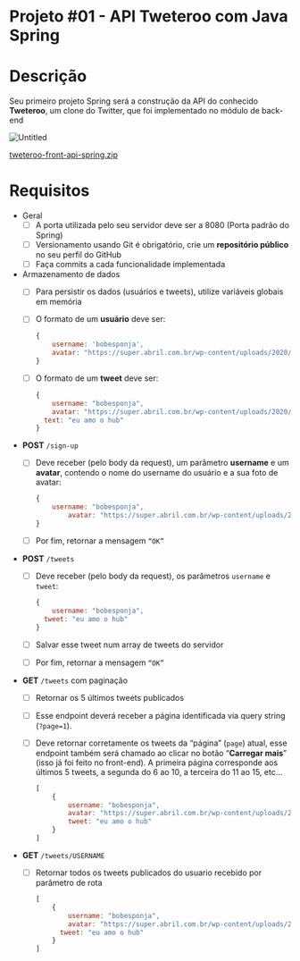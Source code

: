 # Projeto #01 - API Tweteroo com Java Spring

# Descrição

Seu primeiro projeto Spring será a construção da API do conhecido **Tweteroo**, um clone do Twitter, que foi implementado no módulo de back-end

![Untitled](https://mlabs-wordpress-site.s3.amazonaws.com/wp-content/uploads/2020/09/novidades-do-twitter-header.jpg)


[tweteroo-front-api-spring.zip](https://s3-us-west-2.amazonaws.com/secure.notion-static.com/6bfd86bf-0f79-4c81-93ba-25c9fc2be3a7/tweteroo-front-api-spring.zip)


# Requisitos

- Geral
    - [ ]  A porta utilizada pelo seu servidor deve ser a 8080 (Porta padrão do Spring)
    - [ ]  Versionamento usando Git é obrigatório, crie um **repositório público** no seu perfil do GitHub
    - [ ]  Faça commits a cada funcionalidade implementada
- Armazenamento de dados
    - [ ]  Para persistir os dados (usuários e tweets), utilize variáveis globais em memória
    - [ ]  O formato de um **usuário** deve ser:
        
        ```jsx
        {
        	username: 'bobesponja', 
        	avatar: "https://super.abril.com.br/wp-content/uploads/2020/09/04-09_gato_SITE.jpg?quality=70&strip=info" 
        }
        ```
        
    - [ ]  O formato de um **tweet** deve ser:
        
        ```jsx
        {
        	username: "bobesponja",
        	avatar: "https://super.abril.com.br/wp-content/uploads/2020/09/04-09_gato_SITE.jpg?quality=70&strip=info", 
          text: "eu amo o hub"
        }
        ```
        
- **POST** `/sign-up`
    - [ ]  Deve receber (pelo body da request), um parâmetro **username** e um **avatar**, contendo o nome do username do usuário e a sua foto de avatar:
        
        ```jsx
        {
            username: "bobesponja",
        		avatar: "https://super.abril.com.br/wp-content/uploads/2020/09/04-09_gato_SITE.jpg?quality=70&strip=info"
        }
        ```
        
    - [ ]  Por fim, retornar a mensagem `“OK”`
- **POST** `/tweets`
    - [ ]  Deve receber (pelo body da request), os parâmetros `username` e `tweet`:
        
        ```jsx
        {
        	username: "bobesponja",
          tweet: "eu amo o hub"
        }
        ```
        
    - [ ]  Salvar esse tweet num array de tweets do servidor
    - [ ]  Por fim, retornar a mensagem `“OK”`
- **GET** `/tweets` com paginação
    - [ ]  Retornar os 5 últimos tweets publicados
    - [ ]  Esse endpoint deverá receber a página identificada via query string (`?page=1`).
    - [ ]  Deve retornar corretamente os tweets da “página” (`page`) atual, esse endpoint também será chamado ao clicar no botão “**Carregar mais**” (isso já foi feito no front-end). A primeira página corresponde aos últimos 5 tweets, a segunda do 6 ao 10, a terceira do 11 ao 15, etc…
        
        ```jsx
        [
        	{
        		username: "bobesponja",
        		avatar: "https://super.abril.com.br/wp-content/uploads/2020/09/04-09_gato_SITE.jpg?quality=70&strip=info",
        		tweet: "eu amo o hub"
        	}
        ]
        ```
        
- **GET** `/tweets/USERNAME`
    - [ ]  Retornar todos os tweets publicados do usuario recebido por parâmetro de rota
        
        ```jsx
        [
        	{
        		username: "bobesponja",
        		avatar: "https://super.abril.com.br/wp-content/uploads/2020/09/04-09_gato_SITE.jpg?quality=70&strip=info",
        	  tweet: "eu amo o hub"
        	}
        ]
        ```
